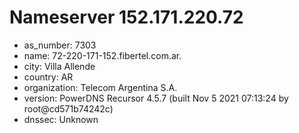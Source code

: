 # Nameserver 152.171.220.72

* as_number: 7303
* name: 72-220-171-152.fibertel.com.ar.
* city: Villa Allende
* country: AR
* organization: Telecom Argentina S.A.
* version: PowerDNS Recursor 4.5.7 (built Nov  5 2021 07:13:24 by root@cd571b74242c)
* dnssec: Unknown
